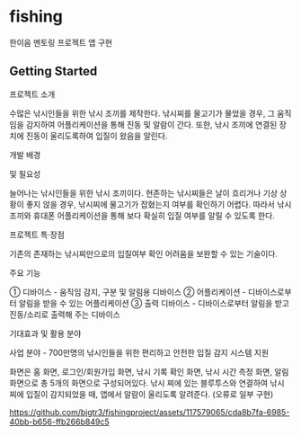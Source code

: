 # fishing

한이음 멘토링 프로젝트 앱 구현

## Getting Started

프로젝트 소개

  수많은 낚시인들을 위한 낚시 조끼를 제작한다. 낚시찌를 물고기가 물었을 경우, 그 움직임을 감지하여 어플리케이션을 통해 진동 및 알람이 간다. 또한, 낚시 조끼에 연결된 장치에 진동이 울리도록하여 입질이 왔음을 알린다.

개발 배경

및 필요성

늘어나는 낚시인들을 위한 낚시 조끼이다. 현존하는 낚시찌들은 날이 흐리거나 기상 상황이 좋지 않을 경우, 낚시찌에 물고기가 잡혔는지 여부를 확인하기 어렵다. 따라서 낚시 조끼와 휴대폰 어플리케이션을 통해 보다 확실히 입질 여부를 알릴 수 있도록 한다.

프로젝트 특·장점

기존의 존재하는 낚시찌만으로의 입질여부 확인 어려움을 보완할 수 있는 기술이다.

주요 기능

① 디바이스 - 움직임 감지, 구분 및 알림용 디바이스
② 어플리케이션 - 디바이스로부터 알림을 받을 수 있는 어플리케이션
③ 출력 디바이스 - 디바이스로부터 알림을 받고 진동/소리로 출력해 주는 디바이스

기대효과 및 활용 분야

사업 분야 - 700만명의 낚시인들을 위한 편리하고 안전한 입질 감지 시스템 지원


화면은 홈 화면, 로그인/회원가입 화면, 낚시 기록 확인 화면, 낚시 시간 측정 화면, 알림 화면으로 총 5개의 화면으로 구성되어있다. 낚시 찌에 있는 블루투스와 연결하여 낚시 찌에 입질이 감지되었을 때, 앱에서 알람이 울리도록 알려준다. (오류로 일부 구현)

https://github.com/bigtr3/fishingproject/assets/117579065/cda8b7fa-6985-40bb-b656-ffb266b849c5


